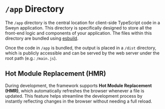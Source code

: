 # `/app` Directory <Badge type="warning" text="client" />

The `/app` directory is the central location for client-side TypeScript code in a Sweyn application. This directory is specifically designed to store all the front-end logic and components of your application. The files within this directory are bundled using [esbuild](https://esbuild.github.io/).

Once the code in `/app` is bundled, the output is placed in a `/dist` directory, which is publicly accessible and can be served by the web server under the root path (e.g.: `/main.js`).

## Hot Module Replacement (HMR)

During development, the framework supports **Hot Module Replacement (HMR)**, which automatically refreshes the browser whenever a file is updated. This feature helps streamline the development process by instantly reflecting changes in the browser without needing a full reload.
